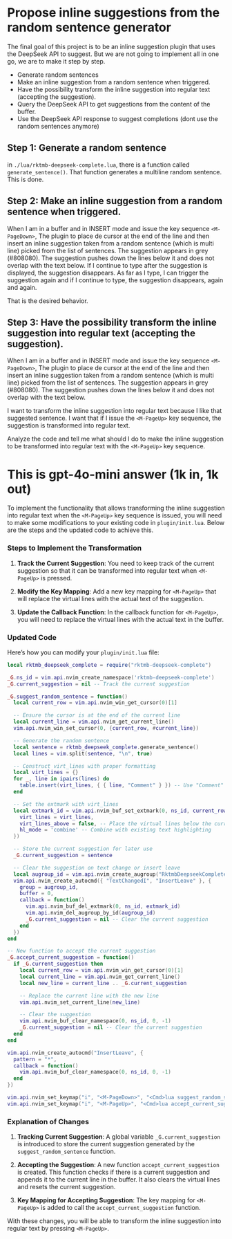 # Propose inline suggestions from the random sentence generator

The final goal of this project is to be an inline suggestion plugin that uses the DeepSeek API to suggest.
But we are not going to implement all in one go, we are to make it step by step.

- Generate random sentences
- Make an inline suggestion from a random sentence when triggered.
- Have the possibility transform the inline suggestion into regular text (accepting the suggestion).
- Query the DeepSeek API to get suggestions from the content of the buffer.
- Use the DeepSeek API response to suggest completions (dont use the random sentences anymore)

## Step 1: Generate a random sentence

in `./lua/rktmb-deepseek-complete.lua`, there is a function called `generate_sentence()`.
That function generates a multiline random sentence.
This is done.

## Step 2: Make an inline  suggestion from a random sentence when triggered.

When I am in a buffer and in INSERT mode and issue the key sequence `<M-PageDown>`,
The plugin to place de cursor at the end of the line and then insert an inline suggestion 
taken from a random sentence (which is multi line) picked from the list of sentences.
The suggestion appears in grey (#808080).
The suggestion pushes down the lines below it and does not overlap with the text below.
If I continue to type after the suggestion is displayed, the suggestion disappears.
As far as I type, I can trigger the suggestion again and if I continue to type, the suggestion disappears, again and again.

That is the desired behavior.

## Step 3: Have the possibility transform the inline suggestion into regular text (accepting the suggestion).

When I am in a buffer and in INSERT mode and issue the key sequence `<M-PageDown>`,
The plugin to place de cursor at the end of the line and then insert an inline suggestion 
taken from a random sentence (which is multi line) picked from the list of sentences.
The suggestion appears in grey (#808080).
The suggestion pushes down the lines below it and does not overlap with the text below.

I want to transform the inline suggestion into regular text because I like that suggested sentence.
I want that if I issue the `<M-PageUp>` key sequence, the suggestion is transformed into regular text.

Analyze the code and tell me what should I do to make the inline suggestion to be transformed into regular text with the `<M-PageUp>` key sequence.




# This is gpt-4o-mini answer (1k in, 1k out)

To implement the functionality that allows transforming the inline suggestion into regular text when the `<M-PageUp>` key sequence is issued, you will need to make some modifications to your existing code in `plugin/init.lua`. Below are the steps and the updated code to achieve this.

### Steps to Implement the Transformation

1. **Track the Current Suggestion**: You need to keep track of the current suggestion so that it can be transformed into regular text when `<M-PageUp>` is pressed.

2. **Modify the Key Mapping**: Add a new key mapping for `<M-PageUp>` that will replace the virtual lines with the actual text of the suggestion.

3. **Update the Callback Function**: In the callback function for `<M-PageUp>`, you will need to replace the virtual lines with the actual text in the buffer.

### Updated Code

Here’s how you can modify your `plugin/init.lua` file:

```lua
local rktmb_deepseek_complete = require("rktmb-deepseek-complete")

_G.ns_id = vim.api.nvim_create_namespace('rktmb-deepseek-complete')
_G.current_suggestion = nil -- Track the current suggestion

_G.suggest_random_sentence = function()
  local current_row = vim.api.nvim_win_get_cursor(0)[1]

  -- Ensure the cursor is at the end of the current line
  local current_line = vim.api.nvim_get_current_line()
  vim.api.nvim_win_set_cursor(0, {current_row, #current_line})

  -- Generate the random sentence
  local sentence = rktmb_deepseek_complete.generate_sentence()
  local lines = vim.split(sentence, "\n", true)

  -- Construct virt_lines with proper formatting
  local virt_lines = {}
  for _, line in ipairs(lines) do
    table.insert(virt_lines, { { line, "Comment" } }) -- Use "Comment" highlight group for grey text
  end

  -- Set the extmark with virt_lines
  local extmark_id = vim.api.nvim_buf_set_extmark(0, ns_id, current_row - 1, 0, {
    virt_lines = virt_lines,
    virt_lines_above = false, -- Place the virtual lines below the current line
    hl_mode = 'combine' -- Combine with existing text highlighting
  })

  -- Store the current suggestion for later use
  _G.current_suggestion = sentence

  -- Clear the suggestion on text change or insert leave
  local augroup_id = vim.api.nvim_create_augroup("RktmbDeepseekCompleteSuggestions", { clear = true })
  vim.api.nvim_create_autocmd({ "TextChangedI", "InsertLeave" }, {
    group = augroup_id,
    buffer = 0,
    callback = function()
      vim.api.nvim_buf_del_extmark(0, ns_id, extmark_id)
      vim.api.nvim_del_augroup_by_id(augroup_id)
      _G.current_suggestion = nil -- Clear the current suggestion
    end
  })
end

-- New function to accept the current suggestion
_G.accept_current_suggestion = function()
  if _G.current_suggestion then
    local current_row = vim.api.nvim_win_get_cursor(0)[1]
    local current_line = vim.api.nvim_get_current_line()
    local new_line = current_line .. _G.current_suggestion

    -- Replace the current line with the new line
    vim.api.nvim_set_current_line(new_line)

    -- Clear the suggestion
    vim.api.nvim_buf_clear_namespace(0, ns_id, 0, -1)
    _G.current_suggestion = nil -- Clear the current suggestion
  end
end

vim.api.nvim_create_autocmd("InsertLeave", {
  pattern = "*",
  callback = function()
    vim.api.nvim_buf_clear_namespace(0, ns_id, 0, -1)
  end
})

vim.api.nvim_set_keymap("i", "<M-PageDown>", "<Cmd>lua suggest_random_sentence()<CR>", { noremap = true, silent = true })
vim.api.nvim_set_keymap("i", "<M-PageUp>", "<Cmd>lua accept_current_suggestion()<CR>", { noremap = true, silent = true })
```

### Explanation of Changes

1. **Tracking Current Suggestion**: A global variable `_G.current_suggestion` is introduced to store the current suggestion generated by the `suggest_random_sentence` function.

2. **Accepting the Suggestion**: A new function `accept_current_suggestion` is created. This function checks if there is a current suggestion and appends it to the current line in the buffer. It also clears the virtual lines and resets the current suggestion.

3. **Key Mapping for Accepting Suggestion**: The key mapping for `<M-PageUp>` is added to call the `accept_current_suggestion` function.

With these changes, you will be able to transform the inline suggestion into regular text by pressing `<M-PageUp>`.

